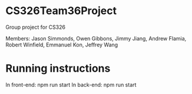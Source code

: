 # CS326Team36Project
Group project for CS326

Members: Jason Simmonds, Owen Gibbons, Jimmy Jiang, Andrew Flamia, Robert Winfield, Emmanuel Kon, Jeffrey Wang

# Running instructions
In front-end: npm run start
In back-end: npm run start